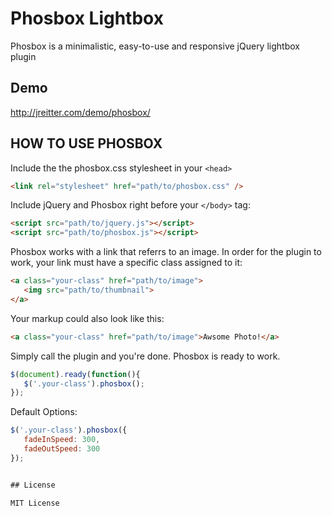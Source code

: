 # Phosbox Lightbox

Phosbox is a minimalistic, easy-to-use and responsive jQuery lightbox plugin

## Demo

http://jreitter.com/demo/phosbox/

## HOW TO USE PHOSBOX

Include the the phosbox.css stylesheet in your `<head>`   
```html
<link rel="stylesheet" href="path/to/phosbox.css" />
```

Include jQuery and Phosbox right before your `</body>` tag:
```html
<script src="path/to/jquery.js"></script>
<script src="path/to/phosbox.js"></script>
```

Phosbox works with a link that referrs to an image. In order for the plugin to work, your link must have a specific class assigned to it:
```html
<a class="your-class" href="path/to/image">
   <img src="path/to/thumbnail">
</a>
```

Your markup could also look like this:   
```html
<a class="your-class" href="path/to/image">Awsome Photo!</a>
```

Simply call the plugin and you're done. Phosbox is ready to work.
```js
$(document).ready(function(){
   $('.your-class').phosbox();
});
```

Default Options:
```js
$('.your-class').phosbox({
   fadeInSpeed: 300,
   fadeOutSpeed: 300
});


## License

MIT License
